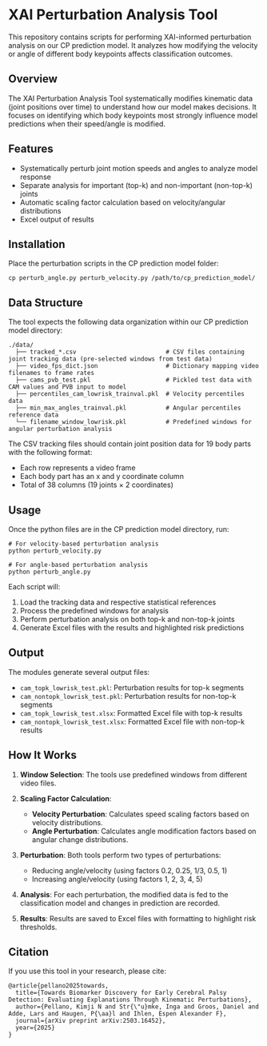 # XAI Perturbation Analysis Tool

This repository contains scripts for performing XAI-informed perturbation analysis on our CP prediction model. It analyzes how modifying the velocity or angle of different body keypoints affects classification outcomes.

## Overview

The XAI Perturbation Analysis Tool systematically modifies kinematic data (joint positions over time) to understand how our model makes decisions. It focuses on identifying which body keypoints most strongly influence model predictions when their speed/angle is modified.

## Features

- Systematically perturb joint motion speeds and angles to analyze model response
- Separate analysis for important (top-k) and non-important (non-top-k) joints
- Automatic scaling factor calculation based on velocity/angular distributions
- Excel output of results

## Installation

Place the perturbation scripts in the CP prediction model folder:
   ```
   cp perturb_angle.py perturb_velocity.py /path/to/cp_prediction_model/
   ```

## Data Structure

The tool expects the following data organization within our CP prediction model directory:

```
./data/
  ├── tracked_*.csv                         # CSV files containing joint tracking data (pre-selected windows from test data)
  ├── video_fps_dict.json                   # Dictionary mapping video filenames to frame rates
  ├── cams_pvb_test.pkl                     # Pickled test data with CAM values and PVB input to model
  ├── percentiles_cam_lowrisk_trainval.pkl  # Velocity percentiles data
  ├── min_max_angles_trainval.pkl           # Angular percentiles reference data
  └── filename_window_lowrisk.pkl           # Predefined windows for angular perturbation analysis
```

The CSV tracking files should contain joint position data for 19 body parts with the following format:
- Each row represents a video frame
- Each body part has an x and y coordinate column
- Total of 38 columns (19 joints × 2 coordinates)

## Usage

Once the python files are in the CP prediction model directory, run:

```
# For velocity-based perturbation analysis
python perturb_velocity.py

# For angle-based perturbation analysis
python perturb_angle.py
```

Each script will:
1. Load the tracking data and respective statistical references
2. Process the predefined windows for analysis
3. Perform perturbation analysis on both top-k and non-top-k joints
4. Generate Excel files with the results and highlighted risk predictions

## Output

The modules generate several output files:

- `cam_topk_lowrisk_test.pkl`: Perturbation results for top-k segments
- `cam_nontopk_lowrisk_test.pkl`: Perturbation results for non-top-k segments
- `cam_topk_lowrisk_test.xlsx`: Formatted Excel file with top-k results
- `cam_nontopk_lowrisk_test.xlsx`: Formatted Excel file with non-top-k results

## How It Works

1. **Window Selection**: The tools use predefined windows from different video files.

2. **Scaling Factor Calculation**: 
   - **Velocity Perturbation**: Calculates speed scaling factors based on velocity distributions.
   - **Angle Perturbation**: Calculates angle modification factors based on angular change distributions.

3. **Perturbation**: Both tools perform two types of perturbations:
   - Reducing angle/velocity (using factors 0.2, 0.25, 1/3, 0.5, 1)
   - Increasing angle/velocity (using factors 1, 2, 3, 4, 5)

4. **Analysis**: For each perturbation, the modified data is fed to the classification model and changes in prediction are recorded.

5. **Results**: Results are saved to Excel files with formatting to highlight risk thresholds.

## Citation

If you use this tool in your research, please cite:

```
@article{pellano2025towards,
  title={Towards Biomarker Discovery for Early Cerebral Palsy Detection: Evaluating Explanations Through Kinematic Perturbations},
  author={Pellano, Kimji N and Str{\"u}mke, Inga and Groos, Daniel and Adde, Lars and Haugen, P{\aa}l and Ihlen, Espen Alexander F},
  journal={arXiv preprint arXiv:2503.16452},
  year={2025}
}
```
